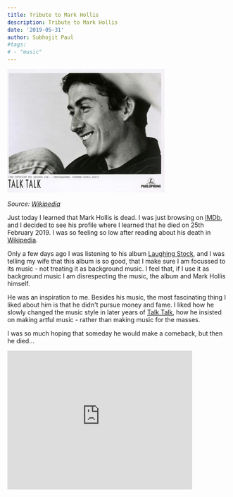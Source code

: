 ```yaml
---
title: Tribute to Mark Hollis
description: Tribute to Mark Hollis
date: '2019-05-31'
author: Subhojit Paul
#tags:
# - "music"
---
```


[![Mark Hollis](../images/mark_hollis/Mark_Hollis_1988.jpg)](../images/mark_hollis/Mark_Hollis_1988.jpg)

_Source: [Wikipedia](https://en.wikipedia.org/wiki/Mark_Hollis_(musician))_

Just today I learned that Mark Hollis is dead. I was just browsing on [IMDb](https://www.imdb.com/), and I decided to see his profile where I learned that he died on 25th February 2019. I was so feeling so low after reading about his death in [Wikipedia](https://en.wikipedia.org/wiki/Mark_Hollis_(musician)).

Only a few days ago I was listening to his album [Laughing Stock](https://en.wikipedia.org/wiki/Laughing_Stock), and I was telling my wife that this album is so good, that I make sure I am focussed to its music - not treating it as background music. I feel that, if I use it as background music I am disrespecting the music, the album and Mark Hollis himself.

He was an inspiration to me. Besides his music, the most fascinating thing I liked about him is that he didn't pursue money and fame. I liked how he slowly changed the music style in later years of [Talk Talk](https://en.wikipedia.org/wiki/Talk_Talk), how he insisted on making artful music - rather than making music for the masses.

I was so much hoping that someday he would make a comeback, but then he died...

<iframe width="420" height="315" src="https://www.youtube.com/watch?v=gdAB4ZD98zM" frameborder="0" allowfullscreen></iframe>
